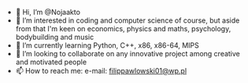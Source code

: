 - 👋 Hi, I’m @Nojaakto
- 👀 I’m interested in coding and computer science of course, but aside from that I'm keen on economics, physics and maths, psychology, bodybuilding and music  
- 🌱 I’m currently learning Python, C++, x86, x86-64, MIPS
- 💞️ I’m looking to collaborate on any innovative project among creative and motivated people
- 📫 How to reach me:
  e-mail: filippawlowski01@wp.pl

<!---
Nojaakto/Nojaakto is a ✨ special ✨ repository because its `README.md` (this file) appears on your GitHub profile.
You can click the Preview link to take a look at your changes.
--->

